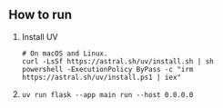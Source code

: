 

## How to run
1. Install UV 
   ```
   # On macOS and Linux.
   curl -LsSf https://astral.sh/uv/install.sh | sh
   powershell -ExecutionPolicy ByPass -c "irm https://astral.sh/uv/install.ps1 | iex"
   ```
2. `uv run flask --app main run --host 0.0.0.0`